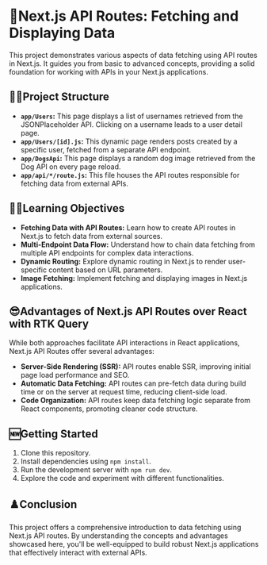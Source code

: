# 🧐Next.js API Routes: Fetching and Displaying Data

This project demonstrates various aspects of data fetching using API routes in Next.js. It guides you from basic to advanced concepts, providing a solid foundation for working with APIs in your Next.js applications.

## 👷‍♀️Project Structure

* **`app/Users`:** This page displays a list of usernames retrieved from the JSONPlaceholder API. Clicking on a username leads to a user detail page.
* **`app/Users/[id].js`:** This dynamic page renders posts created by a specific user, fetched from a separate API endpoint.
* **`app/DogsApi`:** This page displays a random dog image retrieved from the Dog API on every page reload.
* **`app/api/*/route.js`:** This file houses the API routes responsible for fetching data from external APIs.

## 👩‍💻Learning Objectives

* **Fetching Data with API Routes:** Learn how to create API routes in Next.js to fetch data from external sources.
* **Multi-Endpoint Data Flow:** Understand how to chain data fetching from multiple API endpoints for complex data interactions.
* **Dynamic Routing:** Explore dynamic routing in Next.js to render user-specific content based on URL parameters.
* **Image Fetching:** Implement fetching and displaying images in Next.js applications.

## 😎Advantages of Next.js API Routes over React with RTK Query

While both approaches facilitate API interactions in React applications, Next.js API Routes offer several advantages:

* **Server-Side Rendering (SSR):** API routes enable SSR, improving initial page load performance and SEO.
* **Automatic Data Fetching:** API routes can pre-fetch data during build time or on the server at request time, reducing client-side load.
* **Code Organization:** API routes keep data fetching logic separate from React components, promoting cleaner code structure.

## 🆕Getting Started

1. Clone this repository.
2. Install dependencies using `npm install`.
3. Run the development server with `npm run dev`.
4. Explore the code and experiment with different functionalities.

## ♟️Conclusion

This project offers a comprehensive introduction to data fetching using Next.js API routes. By understanding the concepts and advantages showcased here, you'll be well-equipped to build robust Next.js applications that effectively interact with external APIs.

